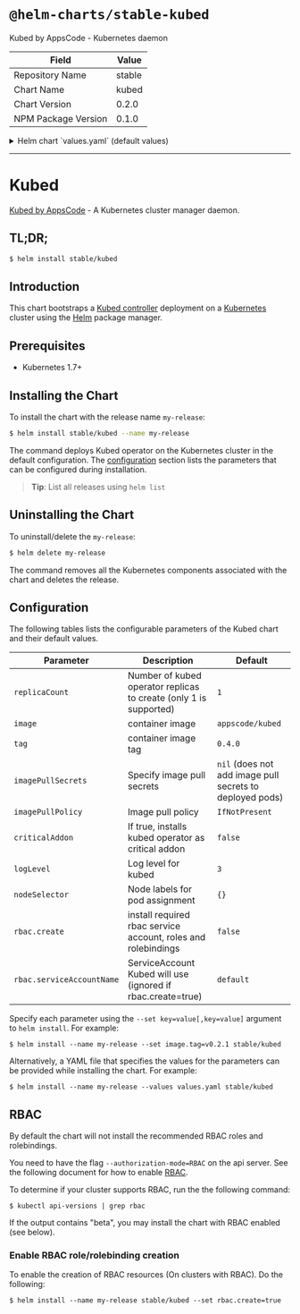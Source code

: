 # `@helm-charts/stable-kubed`

Kubed by AppsCode - Kubernetes daemon

| Field               | Value  |
| ------------------- | ------ |
| Repository Name     | stable |
| Chart Name          | kubed  |
| Chart Version       | 0.2.0  |
| NPM Package Version | 0.1.0  |

<details>

<summary>Helm chart `values.yaml` (default values)</summary>

```yaml
# Default values for kubed.
# This is a YAML-formatted file.
# Declare variables to be passed into your templates.
replicaCount: 1
kubed:
  image: appscode/kubed
  tag: 0.4.0
## Optionally specify an array of imagePullSecrets.
## Secrets must be manually created in the namespace.
## ref: https://kubernetes.io/docs/concepts/containers/images/#specifying-imagepullsecrets-on-a-pod
##
# imagePullSecrets:
#   - name: myRegistryKeySecretName
## Specify a imagePullPolicy
## ref: http://kubernetes.io/docs/user-guide/images/#pre-pulling-images
##
imagePullPolicy: IfNotPresent
## Installs Searchlight operator as critical addon
## https://kubernetes.io/docs/tasks/administer-cluster/guaranteed-scheduling-critical-addon-pods/
criticalAddon: false
## Log level for kubed
logLevel: 3
## Node labels for pod assignment
## Ref: https://kubernetes.io/docs/user-guide/node-selection/
##
nodeSelector: {}
## Install Default RBAC roles and bindings
rbac:
  ## If true, create & use RBAC resources
  create: false
  ## Ignored if rbac.create is true
  serviceAccountName: default
```

</details>

---

# Kubed

[Kubed by AppsCode](https://github.com/appscode/kubed) - A Kubernetes cluster manager daemon.

## TL;DR;

```bash
$ helm install stable/kubed
```

## Introduction

This chart bootstraps a [Kubed controller](https://github.com/appscode/kubed) deployment on a [Kubernetes](http://kubernetes.io) cluster using the [Helm](https://helm.sh) package manager.

## Prerequisites

- Kubernetes 1.7+

## Installing the Chart

To install the chart with the release name `my-release`:

```bash
$ helm install stable/kubed --name my-release
```

The command deploys Kubed operator on the Kubernetes cluster in the default configuration. The [configuration](#configuration) section lists the parameters that can be configured during installation.

> **Tip**: List all releases using `helm list`

## Uninstalling the Chart

To uninstall/delete the `my-release`:

```bash
$ helm delete my-release
```

The command removes all the Kubernetes components associated with the chart and deletes the release.

## Configuration

The following tables lists the configurable parameters of the Kubed chart and their default values.

| Parameter                 | Description                                                       | Default                                                  |
| ------------------------- | ----------------------------------------------------------------- | -------------------------------------------------------- |
| `replicaCount`            | Number of kubed operator replicas to create (only 1 is supported) | `1`                                                      |
| `image`                   | container image                                                   | `appscode/kubed`                                         |
| `tag`                     | container image tag                                               | `0.4.0`                                                  |
| `imagePullSecrets`        | Specify image pull secrets                                        | `nil` (does not add image pull secrets to deployed pods) |
| `imagePullPolicy`         | Image pull policy                                                 | `IfNotPresent`                                           |
| `criticalAddon`           | If true, installs kubed operator as critical addon                | `false`                                                  |
| `logLevel`                | Log level for kubed                                               | `3`                                                      |
| `nodeSelector`            | Node labels for pod assignment                                    | `{}`                                                     |
| `rbac.create`             | install required rbac service account, roles and rolebindings     | `false`                                                  |
| `rbac.serviceAccountName` | ServiceAccount Kubed will use (ignored if rbac.create=true)       | `default`                                                |

Specify each parameter using the `--set key=value[,key=value]` argument to `helm install`. For example:

```console
$ helm install --name my-release --set image.tag=v0.2.1 stable/kubed
```

Alternatively, a YAML file that specifies the values for the parameters can be provided while
installing the chart. For example:

```console
$ helm install --name my-release --values values.yaml stable/kubed
```

## RBAC

By default the chart will not install the recommended RBAC roles and rolebindings.

You need to have the flag `--authorization-mode=RBAC` on the api server. See the following document for how to enable [RBAC](https://kubernetes.io/docs/admin/authorization/rbac/).

To determine if your cluster supports RBAC, run the the following command:

```console
$ kubectl api-versions | grep rbac
```

If the output contains "beta", you may install the chart with RBAC enabled (see below).

### Enable RBAC role/rolebinding creation

To enable the creation of RBAC resources (On clusters with RBAC). Do the following:

```console
$ helm install --name my-release stable/kubed --set rbac.create=true
```
